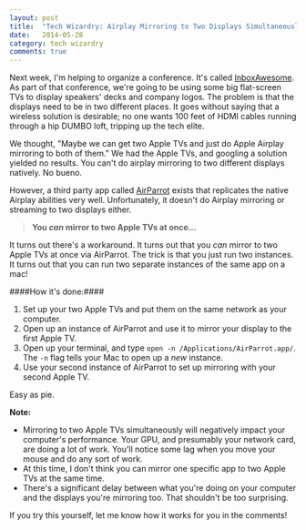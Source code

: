 ```yaml
---
layout: post
title:  "Tech Wizardry: Airplay Mirroring to Two Displays Simultaneously"
date:	2014-05-28
category: tech wizardry
comments: true
---
```


Next week, I'm helping to organize a conference. It's called [InboxAwesome](http://www.inboxawesome.org). As part of that conference, we're going to be using some big flat-screen TVs to display speakers' decks and company logos. The problem is that the displays need to be in two different places. It goes without saying that a wireless solution is desirable; no one wants 100 feet of HDMI cables running through a hip DUMBO loft, tripping up the tech elite.

We thought, "Maybe we can get two Apple TVs and just do Apple Airplay mirroring to both of them." We had the Apple TVs, and googling a solution yielded no results. You can't do airplay mirroring to two different displays natively. No bueno.

However, a third party app called [AirParrot](http://www.airsquirrels.com/airparrot/) exists that replicates the native Airplay abilities very well. Unfortunately, it doesn't do Airplay mirroring or streaming to two displays either.

>**You _can_ mirror to two Apple TVs at once...**

It turns out there's a workaround. It turns out that you _can_ mirror to two Apple TVs at once via AirParrot. The trick is that you just run two instances. It turns out that you can run two separate instances of the same app on a mac!

####How it's done:####

1. Set up your two Apple TVs and put them on the same network as your computer.
2. Open up an instance of AirParrot and use it to mirror your display to the first Apple TV.
3. Open up your terminal, and type `open -n /Applications/AirParrot.app/`. The `-n` flag tells your Mac to open up a _new_ instance.
4. Use your second instance of AirParrot to set up mirroring with your second Apple TV.

Easy as pie.

**Note:** 

- Mirroring to two Apple TVs simultaneously will negatively impact your computer's performance. Your GPU, and presumably your network card, are doing a lot of work. You'll notice some lag when you move your mouse and do any sort of work. 
- At this time, I don't think you can mirror one specific app to two Apple TVs at the same time.
- There's a significant delay between what you're doing on your computer and the displays you're mirroring too. That shouldn't be too surprising.

If you try this yourself, let me know how it works for you in the comments!
